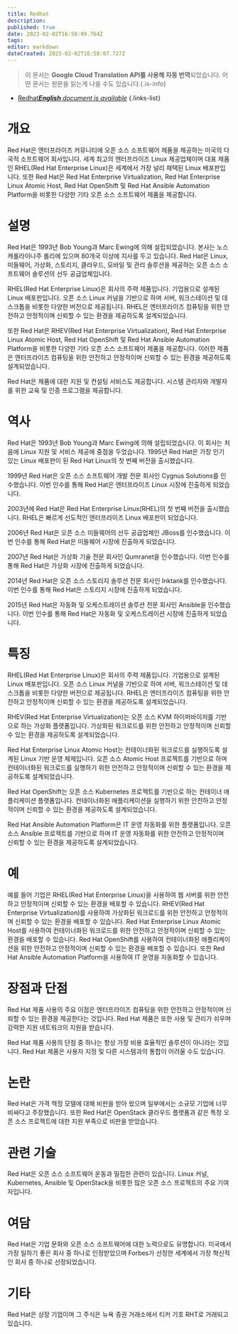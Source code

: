 ```yaml
---
title: Redhat
description: 
published: true
date: 2023-02-02T16:58:09.764Z
tags: 
editor: markdown
dateCreated: 2023-02-02T16:58:07.727Z
---
```


> 이 문서는 **Google Cloud Translation API를 사용해 자동 번역**되었습니다.
어떤 문서는 원문을 읽는게 나을 수도 있습니다.{.is-info}



- [Redhat***English** document is available*](/en/Knowledge-base/Dictionary/redhat)
{.links-list}


# 개요
Red Hat은 엔터프라이즈 커뮤니티에 오픈 소스 소프트웨어 제품을 제공하는 미국의 다국적 소프트웨어 회사입니다. 세계 최고의 엔터프라이즈 Linux 제공업체이며 대표 제품인 RHEL(Red Hat Enterprise Linux)은 세계에서 가장 널리 채택된 Linux 배포판입니다. 또한 Red Hat은 Red Hat Enterprise Virtualization, Red Hat Enterprise Linux Atomic Host, Red Hat OpenShift 및 Red Hat Ansible Automation Platform을 비롯한 다양한 기타 오픈 소스 소프트웨어 제품을 제공합니다.

# 설명
Red Hat은 1993년 Bob Young과 Marc Ewing에 의해 설립되었습니다. 본사는 노스캐롤라이나주 롤리에 있으며 80개국 이상에 지사를 두고 있습니다. Red Hat은 Linux, 미들웨어, 가상화, 스토리지, 클라우드, 모바일 및 관리 솔루션을 제공하는 오픈 소스 소프트웨어 솔루션의 선두 공급업체입니다.

RHEL(Red Hat Enterprise Linux)은 회사의 주력 제품입니다. 기업용으로 설계된 Linux 배포판입니다. 오픈 소스 Linux 커널을 기반으로 하며 서버, 워크스테이션 및 데스크톱을 비롯한 다양한 버전으로 제공됩니다. RHEL은 엔터프라이즈 컴퓨팅을 위한 안전하고 안정적이며 신뢰할 수 있는 환경을 제공하도록 설계되었습니다.

또한 Red Hat은 RHEV(Red Hat Enterprise Virtualization), Red Hat Enterprise Linux Atomic Host, Red Hat OpenShift 및 Red Hat Ansible Automation Platform을 비롯한 다양한 기타 오픈 소스 소프트웨어 제품을 제공합니다. 이러한 제품은 엔터프라이즈 컴퓨팅을 위한 안전하고 안정적이며 신뢰할 수 있는 환경을 제공하도록 설계되었습니다.

Red Hat은 제품에 대한 지원 및 컨설팅 서비스도 제공합니다. 시스템 관리자와 개발자를 위한 교육 및 인증 프로그램을 제공합니다.

# 역사
Red Hat은 1993년 Bob Young과 Marc Ewing에 의해 설립되었습니다. 이 회사는 처음에 Linux 지원 및 서비스 제공에 중점을 두었습니다. 1995년 Red Hat은 가장 인기 있는 Linux 배포판이 된 Red Hat Linux의 첫 번째 버전을 출시했습니다.

1999년 Red Hat은 오픈 소스 소프트웨어 개발 전문 회사인 Cygnus Solutions를 인수했습니다. 이번 인수를 통해 Red Hat은 엔터프라이즈 Linux 시장에 진출하게 되었습니다.

2003년에 Red Hat은 Red Hat Enterprise Linux(RHEL)의 첫 번째 버전을 출시했습니다. RHEL은 빠르게 선도적인 엔터프라이즈 Linux 배포판이 되었습니다.

2006년 Red Hat은 오픈 소스 미들웨어의 선두 공급업체인 JBoss를 인수했습니다. 이번 인수를 통해 Red Hat은 미들웨어 시장에 진출하게 되었습니다.

2007년 Red Hat은 가상화 기술 전문 회사인 Qumranet을 인수했습니다. 이번 인수를 통해 Red Hat은 가상화 시장에 진출하게 되었습니다.

2014년 Red Hat은 오픈 소스 스토리지 솔루션 전문 회사인 Inktank를 인수했습니다. 이번 인수를 통해 Red Hat은 스토리지 시장에 진출하게 되었습니다.

2015년 Red Hat은 자동화 및 오케스트레이션 솔루션 전문 회사인 Ansible을 인수했습니다. 이번 인수를 통해 Red Hat은 자동화 및 오케스트레이션 시장에 진출하게 되었습니다.

# 특징
RHEL(Red Hat Enterprise Linux)은 회사의 주력 제품입니다. 기업용으로 설계된 Linux 배포판입니다. 오픈 소스 Linux 커널을 기반으로 하며 서버, 워크스테이션 및 데스크톱을 비롯한 다양한 버전으로 제공됩니다. RHEL은 엔터프라이즈 컴퓨팅을 위한 안전하고 안정적이며 신뢰할 수 있는 환경을 제공하도록 설계되었습니다.

RHEV(Red Hat Enterprise Virtualization)는 오픈 소스 KVM 하이퍼바이저를 기반으로 하는 가상화 플랫폼입니다. 가상화된 워크로드를 위한 안전하고 안정적이며 신뢰할 수 있는 환경을 제공하도록 설계되었습니다.

Red Hat Enterprise Linux Atomic Host는 컨테이너화된 워크로드를 실행하도록 설계된 Linux 기반 운영 체제입니다. 오픈 소스 Atomic Host 프로젝트를 기반으로 하며 컨테이너화된 워크로드를 실행하기 위한 안전하고 안정적이며 신뢰할 수 있는 환경을 제공하도록 설계되었습니다.

Red Hat OpenShift는 오픈 소스 Kubernetes 프로젝트를 기반으로 하는 컨테이너 애플리케이션 플랫폼입니다. 컨테이너화된 애플리케이션을 실행하기 위한 안전하고 안정적이며 신뢰할 수 있는 환경을 제공하도록 설계되었습니다.

Red Hat Ansible Automation Platform은 IT 운영 자동화를 위한 플랫폼입니다. 오픈 소스 Ansible 프로젝트를 기반으로 하며 IT 운영 자동화를 위한 안전하고 안정적이며 신뢰할 수 있는 환경을 제공하도록 설계되었습니다.

# 예
예를 들어 기업은 RHEL(Red Hat Enterprise Linux)을 사용하여 웹 서버를 위한 안전하고 안정적이며 신뢰할 수 있는 환경을 배포할 수 있습니다. RHEV(Red Hat Enterprise Virtualization)를 사용하여 가상화된 워크로드를 위한 안전하고 안정적이며 신뢰할 수 있는 환경을 배포할 수 있습니다. Red Hat Enterprise Linux Atomic Host를 사용하여 컨테이너화된 워크로드를 위한 안전하고 안정적이며 신뢰할 수 있는 환경을 배포할 수 있습니다. Red Hat OpenShift를 사용하여 컨테이너화된 애플리케이션을 위한 안전하고 안정적이며 신뢰할 수 있는 환경을 배포할 수 있습니다. 또한 Red Hat Ansible Automation Platform을 사용하여 IT 운영을 자동화할 수 있습니다.

# 장점과 단점
Red Hat 제품 사용의 주요 이점은 엔터프라이즈 컴퓨팅을 위한 안전하고 안정적이며 신뢰할 수 있는 환경을 제공한다는 것입니다. Red Hat 제품은 또한 사용 및 관리가 쉬우며 강력한 지원 네트워크의 지원을 받습니다.

Red Hat 제품 사용의 단점 중 하나는 항상 가장 비용 효율적인 솔루션이 아니라는 것입니다. Red Hat 제품은 사용자 지정 및 다른 시스템과의 통합이 어려울 수도 있습니다.

# 논란
Red Hat은 가격 책정 모델에 대해 비판을 받아 왔으며 일부에서는 소규모 기업에 너무 비싸다고 주장했습니다. 또한 Red Hat은 OpenStack 클라우드 플랫폼과 같은 특정 오픈 소스 프로젝트에 대한 지원 부족으로 비판을 받았습니다.

# 관련 기술
Red Hat은 오픈 소스 소프트웨어 운동과 밀접한 관련이 있습니다. Linux 커널, Kubernetes, Ansible 및 OpenStack을 비롯한 많은 오픈 소스 프로젝트의 주요 기여자입니다.

# 여담
Red Hat은 기업 문화와 오픈 소스 소프트웨어에 대한 노력으로도 유명합니다. 미국에서 가장 일하기 좋은 회사 중 하나로 인정받았으며 Forbes가 선정한 세계에서 가장 혁신적인 회사 중 하나로 선정되었습니다.

# 기타
Red Hat은 상장 기업이며 그 주식은 뉴욕 증권 거래소에서 티커 기호 RHT로 거래되고 있습니다.